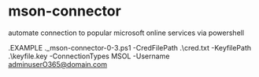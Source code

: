 # mson-connector
automate connection to popular microsoft online services via powershell

.EXAMPLE
.\_mson-connector-0-3.ps1 -CredFilePath .\cred.txt -KeyfilePath .\keyfile.key -ConnectionTypes MSOL -Username adminuserO365@domain.com
#

